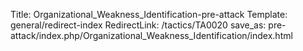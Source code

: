 Title: Organizational_Weakness_Identification-pre-attack
Template: general/redirect-index
RedirectLink: /tactics/TA0020
save_as: pre-attack/index.php/Organizational_Weakness_Identification/index.html